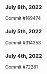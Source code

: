 ### July 8th, 2022

Commit #169474

### July 5th, 2022

Commit #314353


### July 4th, 2022

Commit #72281
